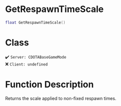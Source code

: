 # GetRespawnTimeScale
```lua
float GetRespawnTimeScale()
```
# Class
✔️ `Server: CDOTABaseGameMode`  
❌ `Client: undefined`  

# Function Description
Returns the scale applied to non-fixed respawn times.
